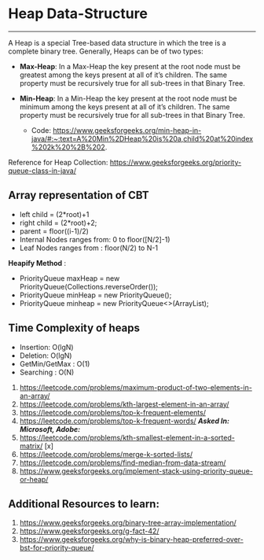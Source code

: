 #                           Heap Data-Structure 
----------------------------------------------------------------------------------------------
A Heap is a special Tree-based data structure in which the tree is a complete binary tree. Generally, Heaps can be of two types:

- **Max-Heap**: In a Max-Heap the key present at the root node must be greatest among the keys present at all of it’s children. The same property must be recursively true for all sub-trees in that Binary Tree.

- **Min-Heap**: In a Min-Heap the key present at the root node must be minimum among the keys present at all of it’s children. The same property must be recursively true for all sub-trees in that Binary Tree.
    - Code: https://www.geeksforgeeks.org/min-heap-in-java/#:~:text=A%20Min%2DHeap%20is%20a,child%20at%20index%202k%20%2B%202. 

Reference for Heap Collection: https://www.geeksforgeeks.org/priority-queue-class-in-java/ 


**Array representation of CBT**
----------------------------------------------------------------------------------------------
- left child = (2*root)+1
- right child = (2*root)+2;
- parent = floor((i-1)/2)
- Internal Nodes ranges from: 0 to floor([N/2]-1)
- Leaf Nodes ranges from : floor(N/2) to N-1

**Heapify Method** : 

- PriorityQueue<Integer> maxHeap = new PriorityQueue<Integer>(Collections.reverseOrder());
- PriorityQueue<Integer> minHeap = new PriorityQueue<Integer>();
- PriorityQueue<Integer> minheap = new PriorityQueue<>(ArrayList<Integers>);

**Time Complexity of heaps**
----------------------------------------------------------------------------------------------
- Insertion: O(lgN)
- Deletion: O(lgN)
- GetMin/GetMax : O(1)
- Searching : O(N)


1. https://leetcode.com/problems/maximum-product-of-two-elements-in-an-array/ 
2. https://leetcode.com/problems/kth-largest-element-in-an-array/ 
3. https://leetcode.com/problems/top-k-frequent-elements/ 
4. https://leetcode.com/problems/top-k-frequent-words/ 
***Asked In: Microsoft, Adobe:***
5. https://leetcode.com/problems/kth-smallest-element-in-a-sorted-matrix/ [x]
6. https://leetcode.com/problems/merge-k-sorted-lists/ 
7. https://leetcode.com/problems/find-median-from-data-stream/ 
8. https://www.geeksforgeeks.org/implement-stack-using-priority-queue-or-heap/


Additional Resources to learn:
----------------------------------------------------------------------------------------------
1. https://www.geeksforgeeks.org/binary-tree-array-implementation/
2. https://www.geeksforgeeks.org/g-fact-42/
3. https://www.geeksforgeeks.org/why-is-binary-heap-preferred-over-bst-for-priority-queue/ 